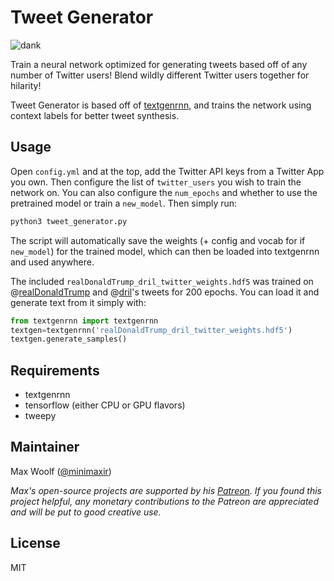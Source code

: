 # Tweet Generator

![dank](/docs/textgenrnn_console.gif)

Train a neural network optimized for generating tweets based off of any number of Twitter users! Blend wildly different Twitter users together for hilarity!

Tweet Generator is based off of [textgenrnn](https://github.com/minimaxir/textgenrnn), and trains the network using context labels for better tweet synthesis.

## Usage

Open `config.yml` and at the top, add the Twitter API keys from a Twitter App you own. Then configure the list of `twitter_users` you wish to train the network on. You can also configure the `num_epochs` and whether to use the pretrained model or train a `new_model`. Then simply run:

```sh
python3 tweet_generator.py
```

The script will automatically save the weights (+ config and vocab for if `new_model`) for the trained model, which can then be loaded into textgenrnn and used anywhere.

The included `realDonaldTrump_dril_twitter_weights.hdf5` was trained on @[realDonaldTrump](https://twitter.com/realDonaldTrump) and @[dril](https://twitter.com/dril)'s tweets for 200 epochs. You can load it and generate text from it simply with:

```python
from textgenrnn import textgenrnn
textgen=textgenrnn('realDonaldTrump_dril_twitter_weights.hdf5')
textgen.generate_samples()
```

## Requirements

* textgenrnn
* tensorflow (either CPU or GPU flavors)
* tweepy

## Maintainer

Max Woolf ([@minimaxir](http://minimaxir.com))

*Max's open-source projects are supported by his [Patreon](https://www.patreon.com/minimaxir). If you found this project helpful, any monetary contributions to the Patreon are appreciated and will be put to good creative use.*

## License

MIT